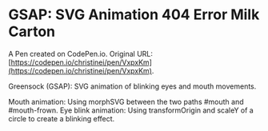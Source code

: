 # GSAP: SVG Animation 404 Error  Milk Carton

A Pen created on CodePen.io. Original URL: [https://codepen.io/christinei/pen/VxpxKm](https://codepen.io/christinei/pen/VxpxKm).

Greensock (GSAP): 
SVG animation of blinking eyes and mouth movements.

Mouth animation: Using morphSVG between the two paths #mouth and #mouth-frown. Eye blink animation: Using transformOrigin and scaleY of a circle to create a blinking effect.